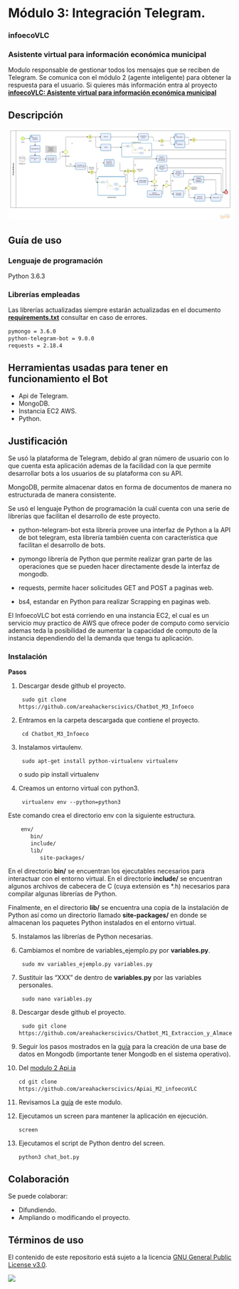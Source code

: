 # Módulo 3: Integración Telegram.
### **infoecoVLC**
### **Asistente virtual para información económica municipal**

Modulo responsable de gestionar todos los mensajes que se reciben de Telegram. Se comunica con el módulo 2 (agente inteligente) para obtener la respuesta para el usuario. Si quieres más información entra al proyecto **[infoecoVLC: Asistente virtual para información económica municipal](https://github.com/areahackerscivics/infoecoVLC)**

## Descripción

![Diseño de comunicacion](https://github.com/ricardocancar/chatbot_v1/blob/master/imagen/Diagrama_M3-ChatBot.png)


## Guía de uso

### Lenguaje de programación
Python 3.6.3

### Librerías empleadas
Las librerías actualizadas siempre estarán actualizadas en el documento [**requirements.txt**](./requirements.txt) consultar en caso de errores.

    pymongo = 3.6.0
    python-telegram-bot = 9.0.0
    requests = 2.18.4

## Herramientas usadas para tener en funcionamiento el Bot
- Api de Telegram.
- MongoDB.
- Instancia EC2 AWS.
- Python.

## Justificación

Se usó la plataforma de Telegram, debido al gran número de usuario con lo que cuenta esta aplicación ademas de la facilidad con la que permite desarrollar bots a los usuarios de su plataforma con su API. 

MongoDB, permite almacenar datos en forma de documentos de manera no estructurada de manera consistente.

Se usó el lenguaje Python  de programación la cuál cuenta con una serie de librerías que facilitan el desarrollo de este proyecto.

- python-telegram-bot esta librería provee una interfaz de Python a la API de bot telegram, esta librería también cuenta con característica que facilitan el desarrollo de bots.

- pymongo librería de Python que permite realizar gran parte de las operaciones que se pueden hacer directamente desde la interfaz de mongodb.

- requests, permite hacer solicitudes GET and POST a paginas web.

- bs4, estandar en Python para realizar Scrapping en paginas web.

El InfoecoVLC bot está corriendo en una instancia EC2, el cual es un servicio muy practico de AWS que ofrece poder de computo como servicio ademas teda la posibilidad de aumentar la capacidad de computo de la instancia dependiendo del la demanda que tenga tu aplicación.

### Instalación

**Pasos**
1. Descargar desde github el proyecto.

        sudo git clone https://github.com/areahackerscivics/Chatbot_M3_Infoeco

2. Entramos en la carpeta descargada que contiene el proyecto.

        cd Chatbot_M3_Infoeco

3. Instalamos virtaulenv.
        
        sudo apt-get install python-virtualenv virtualenv
   o
        sudo pip install virtualenv

4. Creamos un entorno virtual con python3. 
 
        virtualenv env --python=python3

Este comando crea el directorio env con la siguiente estructura.

        env/
           bin/
           include/
           lib/
              site-packages/

En el directorio **bin/** se encuentran los ejecutables necesarios para interactuar con el entorno virtual. 
En el directorio **include/** se encuentran algunos archivos de cabecera de C (cuya extensión es *.h) necesarios para compilar algunas librerías de Python.

Finalmente, en el directorio **lib/** se encuentra una copia de la instalación de Python así como un directorio llamado **site-packages/** en donde se almacenan los paquetes Python instalados en el entorno virtual.

5. Instalamos las librerías de Python necesarias.

6. Cambiamos el  nombre de variables_ejemplo.py por **variables.py**.

        sudo mv variables_ejemplo.py variables.py

7. Sustituir las “XXX” de dentro de **variables.py** por las variables personales.

        sudo nano variables.py

8. Descargar desde github el proyecto.
   
        sudo git clone https://github.com/areahackerscivics/Chatbot_M1_Extraccion_y_Almacenamiento

9. Seguir los pasos mostrados en la [guía](https://github.com/areahackerscivics/Chatbot_M1_Extraccion_y_Almacenamiento.) para la creación de una base de datos en Mongodb (importante tener Mongodb en el sistema operativo).
  
10. Del [modulo 2 Api.ia](https://github.com/areahackerscivics/Apiai_M2_infoecoVLC)
        
        cd git clone https://github.com/areahackerscivics/Apiai_M2_infoecoVLC

11. Revisamos La [guía](https://github.com/areahackerscivics/Apiai_M2_infoecoVLC) de este modulo.

12. Ejecutamos un screen para mantener la aplicación en ejecución.
       
        screen 

13. Ejecutamos el script de Python dentro del screen.
        
        python3 chat_bot.py


## Colaboración
Se puede colaborar:
- Difundiendo.
- Ampliando o modificando el proyecto.

## Términos de uso

El contenido de este repositorio está sujeto a la licencia [GNU General Public License v3.0](https://www.gnu.org/licenses/gpl-3.0.en.html).

![](https://www.gnu.org/graphics/gplv3-127x51.png)

